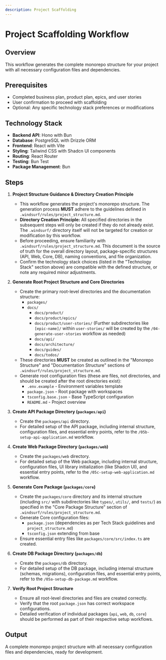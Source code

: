 ```yaml
---
description: Project Scaffolding
---
```


# Project Scaffolding Workflow

## Overview
This workflow generates the complete monorepo structure for your project with all necessary configuration files and dependencies.

## Prerequisites
- Completed business plan, product plan, epics, and user stories
- User confirmation to proceed with scaffolding
- Optional: Any specific technology stack preferences or modifications

## Technology Stack
- **Backend API**: Hono with Bun
- **Database**: PostgreSQL with Drizzle ORM
- **Frontend**: React with Vite
- **Styling**: Tailwind CSS with Shadcn UI components
- **Routing**: React Router
- **Testing**: Bun Test
- **Package Management**: Bun

## Steps

1.  **Project Structure Guidance & Directory Creation Principle**
    -   This workflow generates the project's monorepo structure. The generation process **MUST** adhere to the guidelines defined in `.windsurf/rules/project_structure.md`.
    -   **Directory Creation Principle:** All specified directories in the subsequent steps will only be created if they do not already exist. The `.windsurf/` directory itself will not be targeted for creation or modification by this workflow.
    -   Before proceeding, ensure familiarity with `.windsurf/rules/project_structure.md`. This document is the source of truth for the overall directory layout, package-specific structures (API, Web, Core, DB), naming conventions, and file organization.
    -   Confirm the technology stack choices (listed in the "Technology Stack" section above) are compatible with the defined structure, or note any required minor adjustments.

2.  **Generate Root Project Structure and Core Directories**
    -   Create the primary root-level directories and the documentation structure:
        -   `packages/`
        -   `docs/`
            -   `docs/product/`
            -   `docs/product/epics/`
            -   `docs/product/user-stories/` (Further subdirectories like `[epic-name]/` within `user-stories/` will be created by the `/04-generate-user-stories` workflow as needed)
            -   `docs/api/`
            -   `docs/architecture/`
            -   `docs/guides/`
            -   `docs/todos/`
    -   These directories **MUST** be created as outlined in the "Monorepo Structure" and "Documentation Structure" sections of `.windsurf/rules/project_structure.md`.
    -   Generate root configuration files (these are files, not directories, and should be created after the root directories exist):
        -   `.env.example` - Environment variables template
        -   `package.json` - Root package with workspaces
        -   `tsconfig.base.json` - Base TypeScript configuration
        -   `README.md` - Project overview

3.  **Create API Package Directory (`packages/api`)**
    -   Create the `packages/api` directory.
    -   For detailed setup of the API package, including internal structure, configuration files, and essential entry points, refer to the `/05b-setup-api-application.md` workflow.

4.  **Create Web Package Directory (`packages/web`)**
    -   Create the `packages/web` directory.
    -   For detailed setup of the Web package, including internal structure, configuration files, UI library initialization (like Shadcn UI), and essential entry points, refer to the `/05c-setup-web-application.md` workflow.

5.  **Generate Core Package (`packages/core`)**
    -   Create the `packages/core` directory and its internal structure (including `src/` with subdirectories like `types/`, `utils/`, and `tests/`) as specified in the "Core Package Structure" section of `.windsurf/rules/project_structure.md`.
    -   Generate Core configuration files:
        -   `package.json` (dependencies as per Tech Stack guidelines and `project_structure.md`)
        -   `tsconfig.json` extending from base
    -   Ensure essential entry files like `packages/core/src/index.ts` are created.

6.  **Create DB Package Directory (`packages/db`)**
    -   Create the `packages/db` directory.
    -   For detailed setup of the DB package, including internal structure (schemas, migrations), configuration files, and essential entry points, refer to the `/05a-setup-db-package.md` workflow.

7. **Verify Root Project Structure**
   - Ensure all root-level directories and files are created correctly.
   - Verify that the root `package.json` has correct workspace configurations.
   - Detailed verification of individual packages (`api`, `web`, `db`, `core`) should be performed as part of their respective setup workflows.

## Output
A complete monorepo project structure with all necessary configuration files and dependencies, ready for development.